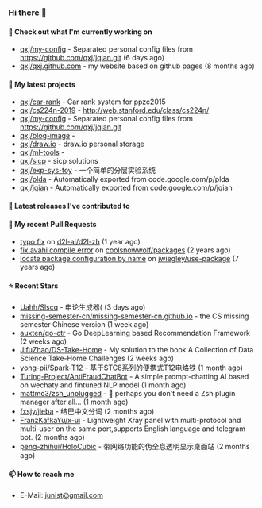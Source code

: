 ### Hi there 👋

#### 👷 Check out what I'm currently working on

- [qxj/my-config](https://github.com/qxj/my-config) - Separated personal config files from https://github.com/qxj/jqian.git (6 days ago)
- [qxj/qxj.github.com](https://github.com/qxj/qxj.github.com) - my website based on github pages (8 months ago)

#### 🌱 My latest projects

- [qxj/car-rank](https://github.com/qxj/car-rank) - Car rank system for ppzc2015
- [qxj/cs224n-2019](https://github.com/qxj/cs224n-2019) - http://web.stanford.edu/class/cs224n/
- [qxj/my-config](https://github.com/qxj/my-config) - Separated personal config files from https://github.com/qxj/jqian.git
- [qxj/blog-image](https://github.com/qxj/blog-image) - 
- [qxj/draw.io](https://github.com/qxj/draw.io) - draw.io personal storage
- [qxj/ml-tools](https://github.com/qxj/ml-tools) - 
- [qxj/sicp](https://github.com/qxj/sicp) - sicp solutions
- [qxj/exp-sys-toy](https://github.com/qxj/exp-sys-toy) - 一个简单的分层实验系统
- [qxj/plda](https://github.com/qxj/plda) - Automatically exported from code.google.com/p/plda
- [qxj/jqian](https://github.com/qxj/jqian) - Automatically exported from code.google.com/p/jqian

#### 🔭 Latest releases I've contributed to


#### 🔨 My recent Pull Requests

- [typo fix](https://github.com/d2l-ai/d2l-zh/pull/999) on [d2l-ai/d2l-zh](https://github.com/d2l-ai/d2l-zh) (1 year ago)
- [fix avahi compile error](https://github.com/coolsnowwolf/packages/pull/39) on [coolsnowwolf/packages](https://github.com/coolsnowwolf/packages) (2 years ago)
- [locate package configuration by name](https://github.com/jwiegley/use-package/pull/191) on [jwiegley/use-package](https://github.com/jwiegley/use-package) (7 years ago)

#### ⭐ Recent Stars

- [Uahh/Slscq](https://github.com/Uahh/Slscq) - 申论生成器( (3 days ago)
- [missing-semester-cn/missing-semester-cn.github.io](https://github.com/missing-semester-cn/missing-semester-cn.github.io) - the CS missing semester Chinese version (1 week ago)
- [auxten/go-ctr](https://github.com/auxten/go-ctr) - Go DeepLearning based Recommendation Framework (2 weeks ago)
- [JifuZhao/DS-Take-Home](https://github.com/JifuZhao/DS-Take-Home) - My solution to the book A Collection of Data Science Take-Home Challenges (2 weeks ago)
- [yong-pii/Spark-T12](https://github.com/yong-pii/Spark-T12) - 基于STC8系列的便携式T12电烙铁 (1 month ago)
- [Turing-Project/AntiFraudChatBot](https://github.com/Turing-Project/AntiFraudChatBot) - A simple prompt-chatting AI based on wechaty and fintuned NLP model (1 month ago)
- [mattmc3/zsh_unplugged](https://github.com/mattmc3/zsh_unplugged) -  🤔 perhaps you don&#39;t need a Zsh plugin manager after all... (1 month ago)
- [fxsjy/jieba](https://github.com/fxsjy/jieba) - 结巴中文分词 (2 months ago)
- [FranzKafkaYu/x-ui](https://github.com/FranzKafkaYu/x-ui) - Lightweight Xray panel with multi-protocol and multi-user on the same port,supports English language and telegram bot.  (2 months ago)
- [peng-zhihui/HoloCubic](https://github.com/peng-zhihui/HoloCubic) - 带网络功能的伪全息透明显示桌面站 (2 months ago)

#### 📫 How to reach me

- E-Mail: junist@gmail.com


